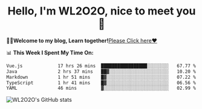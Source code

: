 <h1 align = "center">Hello, I'm WL2O2O, nice to meet you 👋</h1>

🧑‍💻**Welcome to my blog, Learn together!**[Please Click here❤️](https://wl2o2o.github.io)

📊 **This Week I Spent My Time On:**
<!--START_SECTION:waka-->

```txt
Vue.js             17 hrs 26 mins  █████████████████░░░░░░░░   67.77 %
Java               2 hrs 37 mins   ██▓░░░░░░░░░░░░░░░░░░░░░░   10.20 %
Markdown           1 hr 51 mins    █▓░░░░░░░░░░░░░░░░░░░░░░░   07.22 %
TypeScript         1 hr 41 mins    █▓░░░░░░░░░░░░░░░░░░░░░░░   06.56 %
YAML               46 mins         ▓░░░░░░░░░░░░░░░░░░░░░░░░   02.99 %
```

<!--END_SECTION:waka-->

![WL2O2O's GitHub stats](https://github-readme-stats.vercel.app/api?username=wl2o2o&show_icons=true)


<!--
**WL2O2O/WL2O2O** is a ✨ _special_ ✨ repository because its `README.md` (this file) appears on your GitHub profile.

Here are some ideas to get you started:

- 🔭 I’m currently working on ...
- 🌱 I’m currently learning ...
- 👯 I’m looking to collaborate on ...
- 🤔 I’m looking for help with ...
- 💬 Ask me about ...
- 📫 How to reach me: ...
- 😄 Pronouns: ...
- ⚡ Fun fact: ...
-->
